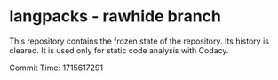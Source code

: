# langpacks - rawhide branch

This repository contains the frozen state of the repository.
Its history is cleared. It is used only for static code
analysis with Codacy.

Commit Time: 1715617291